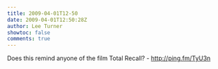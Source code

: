 ```yaml
---
title: 2009-04-01T12-50
date: 2009-04-01T12:50:28Z
author: Lee Turner
showtoc: false
comments: true
---
```


Does this remind anyone of the film Total Recall? - http://ping.fm/TyU3n

